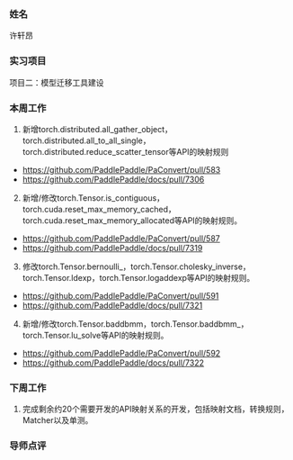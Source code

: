 ### 姓名
许轩昂

### 实习项目
项目二：模型迁移工具建设

### 本周工作

1. 新增torch.distributed.all_gather_object，torch.distributed.all_to_all_single，torch.distributed.reduce_scatter_tensor等API的映射规则

- https://github.com/PaddlePaddle/PaConvert/pull/583
- https://github.com/PaddlePaddle/docs/pull/7306

2. 新增/修改torch.Tensor.is_contiguous，torch.cuda.reset_max_memory_cached，torch.cuda.reset_max_memory_allocated等API的映射规则。

- https://github.com/PaddlePaddle/PaConvert/pull/587
- https://github.com/PaddlePaddle/docs/pull/7319

3. 修改torch.Tensor.bernoulli_，torch.Tensor.cholesky_inverse，torch.Tensor.ldexp，torch.Tensor.logaddexp等API的映射规则。

- https://github.com/PaddlePaddle/PaConvert/pull/591
- https://github.com/PaddlePaddle/docs/pull/7321

4.  新增/修改torch.Tensor.baddbmm，torch.Tensor.baddbmm_，torch.Tensor.lu_solve等API的映射规则。

- https://github.com/PaddlePaddle/PaConvert/pull/592
- https://github.com/PaddlePaddle/docs/pull/7322

### 下周工作

1. 完成剩余约20个需要开发的API映射关系的开发，包括映射文档，转换规则，Matcher以及单测。


### 导师点评

